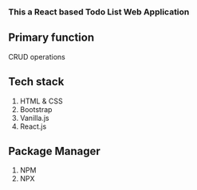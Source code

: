 ### This a React based Todo List Web Application

## Primary function
CRUD operations 

## Tech stack
1. HTML & CSS
2. Bootstrap
3. Vanilla.js
4. React.js

## Package Manager
1. NPM
2. NPX

